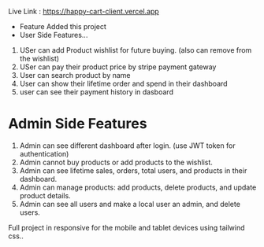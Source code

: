 Live Link : https://happy-cart-client.vercel.app
* Feature Added this project 
* User Side Features...

1. USer can add Product wishlist for future buying. (also can remove from the wishlist)
2. USer can pay their product price by stripe payment gateway
3. User can search product by name
4. User can show their lifetime order and spend in their dashboard
5. user can see their payment history in dasboard

# Admin Side Features

1. Admin can see different dashboard after login. (use JWT token for authentication)
2. Admin cannot buy products or add products to the wishlist.
3. Admin can see lifetime sales, orders, total users, and products in their dashboard.
4. Admin can manage products: add products, delete products, and update product details.
5. Admin can see all users and make a local user an admin, and delete users.


Full project in responsive for the mobile and tablet devices using tailwind css..
